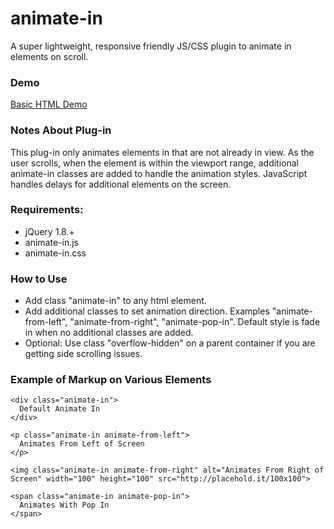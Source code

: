 # animate-in
A super lightweight, responsive friendly JS/CSS plugin to animate in elements on scroll. 

### Demo
<a href="http://jcostanza4.github.io/animate-in/">Basic HTML Demo</a>

### Notes About Plug-in
This plug-in only animates elements in that are not already in view. As the user scrolls, when the element is within the viewport range, additional animate-in classes are added to handle the animation styles. JavaScript handles delays for additional elements on the screen.

### Requirements:
- jQuery 1.8.+
- animate-in.js
- animate-in.css

### How to Use
- Add class "animate-in" to any html element. 
- Add additional classes to set animation direction. Examples "animate-from-left", "animate-from-right", "animate-pop-in". Default style is fade in when no additional classes are added.
- Optional: Use class "overflow-hidden" on a parent container if you are getting side scrolling issues.  

### Example of Markup on Various Elements
```
<div class="animate-in">
  Default Animate In
</div>

<p class="animate-in animate-from-left">
  Animates From Left of Screen
</p>

<img class="animate-in animate-from-right" alt="Animates From Right of Screen" width="100" height="100" src="http://placehold.it/100x100">

<span class="animate-in animate-pop-in">
  Animates With Pop In
</span>
```

